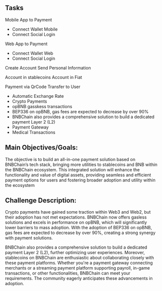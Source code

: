 ## Tasks

Mobile App to Payment
- Connect Wallet Mobile
- Connect Social Login

Web App to Payment
- Connect Wallet Web
- Connect Social Login

Create Account
Send Personal Information

Account in stablecoins
Account in Fiat

Payment via QrCode
Transfer to User

- Automatic Exchange Rate
- Crypto Payments
- opBNB gasskess transactions
- BEP336 on opBNB, gas fees are expected to decrease by over 90%
- BNBChain also provides a comprehensive solution to build a dedicated payment Layer 2 (L2)
- Payment Gateway
- Medical Transactions



## Main Objectives/Goals:
The ​​objective is to build an all-in-one payment solution based on BNBChain’s tech stack, bringing more utilities to stablecoins and BNB within the BNBChain ecosystem. This integrated solution will enhance the functionality and value of digital assets, providing seamless and efficient payment options for users and fostering broader adoption and utility within the ecosystem

## Challenge Description:
Crypto payments have gained some traction within Web3 and Web2, but their adoption has not met expectations. BNBChain now offers gasless solutions and excels in performance on opBNB, which will significantly lower barriers to mass adoption. With the adoption of BEP336 on opBNB, gas fees are expected to decrease by over 90%, creating a strong synergy with payment solutions.

BNBChain also provides a comprehensive solution to build a dedicated payment Layer 2 (L2), further optimizing user experiences. 
Moreover, stablecoins on BNBChain are enthusiastic about collaborating closely with these payment platforms. Whether you're a payment gateway connecting merchants or a streaming payment platform supporting payroll, in-game transactions, or other functionalities, BNBChain can meet your requirements. The community eagerly anticipates these advancements in adoption.